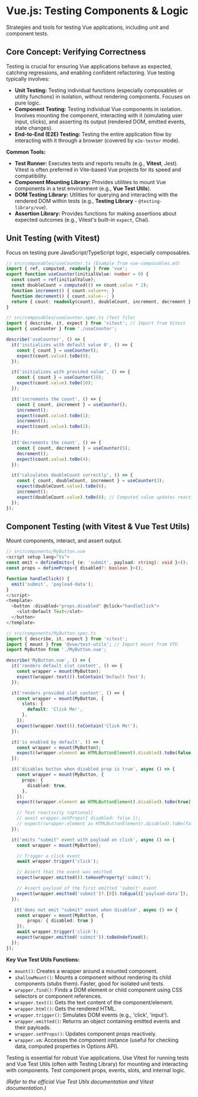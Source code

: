 # Vue.js: Testing Components & Logic

Strategies and tools for testing Vue applications, including unit and component tests.

## Core Concept: Verifying Correctness

Testing is crucial for ensuring Vue applications behave as expected, catching regressions, and enabling confident refactoring. Vue testing typically involves:

*   **Unit Testing:** Testing individual functions (especially composables or utility functions) in isolation, without rendering components. Focuses on pure logic.
*   **Component Testing:** Testing individual Vue components in isolation. Involves mounting the component, interacting with it (simulating user input, clicks), and asserting its output (rendered DOM, emitted events, state changes).
*   **End-to-End (E2E) Testing:** Testing the entire application flow by interacting with it through a browser (covered by `e2e-tester` mode).

**Common Tools:**

*   **Test Runner:** Executes tests and reports results (e.g., **Vitest**, Jest). Vitest is often preferred in Vite-based Vue projects for its speed and compatibility.
*   **Component Mounting Library:** Provides utilities to mount Vue components in a test environment (e.g., **Vue Test Utils**).
*   **DOM Testing Library:** Utilities for querying and interacting with the rendered DOM within tests (e.g., **Testing Library** - `@testing-library/vue`).
*   **Assertion Library:** Provides functions for making assertions about expected outcomes (e.g., Vitest's built-in `expect`, Chai).

## Unit Testing (with Vitest)

Focus on testing pure JavaScript/TypeScript logic, especially composables.

```typescript
// src/composables/useCounter.ts (Example from vue-composables.md)
import { ref, computed, readonly } from 'vue';
export function useCounter(initialValue: number = 0) {
  const count = ref(initialValue);
  const doubleCount = computed(() => count.value * 2);
  function increment() { count.value++; }
  function decrement() { count.value--; }
  return { count: readonly(count), doubleCount, increment, decrement };
}

// src/composables/useCounter.spec.ts (Test file)
import { describe, it, expect } from 'vitest'; // Import from Vitest
import { useCounter } from './useCounter';

describe('useCounter', () => {
  it('initializes with default value 0', () => {
    const { count } = useCounter();
    expect(count.value).toBe(0);
  });

  it('initializes with provided value', () => {
    const { count } = useCounter(10);
    expect(count.value).toBe(10);
  });

  it('increments the count', () => {
    const { count, increment } = useCounter();
    increment();
    expect(count.value).toBe(1);
    increment();
    expect(count.value).toBe(2);
  });

  it('decrements the count', () => {
    const { count, decrement } = useCounter(5);
    decrement();
    expect(count.value).toBe(4);
  });

  it('calculates doubleCount correctly', () => {
    const { count, doubleCount, increment } = useCounter(3);
    expect(doubleCount.value).toBe(6);
    increment();
    expect(doubleCount.value).toBe(8); // Computed value updates reactively
  });
});
```

## Component Testing (with Vitest & Vue Test Utils)

Mount components, interact, and assert output.

```typescript
// src/components/MyButton.vue
<script setup lang="ts">
const emit = defineEmits<{ (e: 'submit', payload: string): void }>();
const props = defineProps<{ disabled?: boolean }>();

function handleClick() {
  emit('submit', 'payload-data');
}
</script>
<template>
  <button :disabled="props.disabled" @click="handleClick">
    <slot>Default Text</slot>
  </button>
</template>

// src/components/MyButton.spec.ts
import { describe, it, expect } from 'vitest';
import { mount } from '@vue/test-utils'; // Import mount from VTU
import MyButton from './MyButton.vue';

describe('MyButton.vue', () => {
  it('renders default slot content', () => {
    const wrapper = mount(MyButton);
    expect(wrapper.text()).toContain('Default Text');
  });

  it('renders provided slot content', () => {
    const wrapper = mount(MyButton, {
      slots: {
        default: 'Click Me!',
      },
    });
    expect(wrapper.text()).toContain('Click Me!');
  });

  it('is enabled by default', () => {
    const wrapper = mount(MyButton);
    expect((wrapper.element as HTMLButtonElement).disabled).toBe(false);
  });

  it('disables button when disabled prop is true', async () => {
    const wrapper = mount(MyButton, {
      props: {
        disabled: true,
      },
    });
    expect((wrapper.element as HTMLButtonElement).disabled).toBe(true);

    // Test reactivity (optional)
    // await wrapper.setProps({ disabled: false });
    // expect((wrapper.element as HTMLButtonElement).disabled).toBe(false);
  });

  it('emits "submit" event with payload on click', async () => {
    const wrapper = mount(MyButton);

    // Trigger a click event
    await wrapper.trigger('click');

    // Assert that the event was emitted
    expect(wrapper.emitted()).toHaveProperty('submit');

    // Assert payload of the first emitted 'submit' event
    expect(wrapper.emitted('submit')?.[0]).toEqual(['payload-data']);
  });

   it('does not emit "submit" event when disabled', async () => {
    const wrapper = mount(MyButton, {
        props: { disabled: true }
    });
    await wrapper.trigger('click');
    expect(wrapper.emitted('submit')).toBeUndefined();
  });
});
```

**Key Vue Test Utils Functions:**

*   `mount()`: Creates a wrapper around a mounted component.
*   `shallowMount()`: Mounts a component without rendering its child components (stubs them). Faster, good for isolated unit tests.
*   `wrapper.find()`: Finds a DOM element or child component using CSS selectors or component references.
*   `wrapper.text()`: Gets the text content of the component/element.
*   `wrapper.html()`: Gets the rendered HTML.
*   `wrapper.trigger()`: Simulates DOM events (e.g., 'click', 'input').
*   `wrapper.emitted()`: Returns an object containing emitted events and their payloads.
*   `wrapper.setProps()`: Updates component props reactively.
*   `wrapper.vm`: Accesses the component instance (useful for checking data, computed properties in Options API).

Testing is essential for robust Vue applications. Use Vitest for running tests and Vue Test Utils (often with Testing Library) for mounting and interacting with components. Test component props, events, slots, and internal logic.

*(Refer to the official Vue Test Utils documentation and Vitest documentation.)*